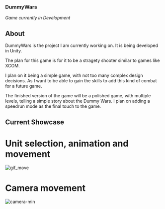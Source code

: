 ### DummyWars
*Game currently in Development*
 ## About
 DummyWars is the project I am currently working on. It is being developed in Unity.

 The plan for this game is for it to be a stragety shooter similar to games like XCOM.

 I plan on it being a simple game, with not too many complex design decisions. As I want to be able to gain the skills to add this kind of combat for a future game.

 The finished version of the game will be a polished game, with multiple levels, telling a simple story about the Dummy Wars.
 I plan on adding a speedrun mode as the final touch to the game.


## Current Showcase
# Unit selection, animation and movement

![gif_move](https://github.com/MarcoCarenza/DummyWars/assets/148258941/fbb81962-c02c-4f91-ac20-8848e679c9db)

# Camera movement 

![camera-min](https://github.com/MarcoCarenza/DummyWars/assets/148258941/b34bffa5-e643-4d25-956f-1446544665da)
